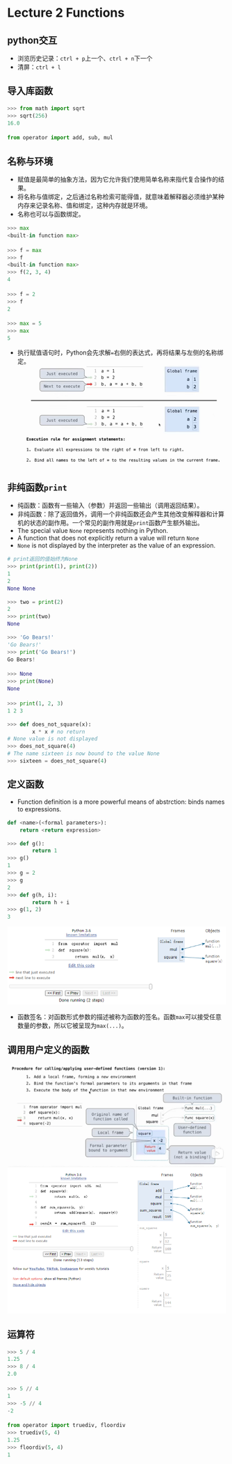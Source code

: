 # Lecture 2 Functions
## python交互
* 浏览历史记录：`ctrl + p`上一个、`ctrl + n`下一个
* 清屏：`ctrl + l`
## 导入库函数
```python
>>> from math import sqrt
>>> sqrt(256)
16.0

from operator import add, sub, mul
```
## 名称与环境
* 赋值是最简单的抽象方法，因为它允许我们使用简单名称来指代复合操作的结果。
* 将名称与值绑定，之后通过名称检索可能得值，就意味着解释器必须维护某种内存来记录名称、值和绑定，这种内存就是环境。
* 名称也可以与函数绑定。
```python
>>> max
<built-in function max>

>>> f = max
>>> f
<built-in function max>
>>> f(2, 3, 4)
4

>>> f = 2
>>> f
2

>>> max = 5
>>> max
5
```
* 执行赋值语句时，Python会先求解`=`右侧的表达式，再将结果与左侧的名称绑定。
![alt text](images/image-5.png)
## 非纯函数`print`
* 纯函数：函数有一些输入（参数）并返回一些输出（调用返回结果）。
* 非纯函数：除了返回值外，调用一个非纯函数还会产生其他改变解释器和计算机的状态的副作用。一个常见的副作用就是`print`函数产生额外输出。
* The special value `None` represents nothing in Python.
* A function that does not explicitly return a value will return `None`
* `None` is not displayed by the interpreter as the value of an expression.
```python
# print返回的值始终为None
>>> print(print(1), print(2))
1
2
None None
```
```python
>>> two = print(2)
2
>>> print(two)
None
```
```python
>>> 'Go Bears!'
'Go Bears!'
>>> print('Go Bears!')
Go Bears!

>>> None
>>> print(None)
None

>>> print(1, 2, 3)
1 2 3
```
```python
>>> def does_not_square(x):
        x * x # no return
# None value is not displayed
>>> does_not_square(4)
# The name sixteen is now bound to the value None
>>> sixteen = does_not_square(4)
```
## 定义函数
* Function definition is a more powerful means of abstrction: binds names to expressions.
```python
def <name>(<formal parameters>):
    return <return expression>
```
```python
>>> def g():
        return 1
>>> g()
1
>>> g = 2
>>> g
2
>>> def g(h, i):
        return h + i
>>> g(1, 2)
3
```
![alt text](images/image-2.png)
* 函数签名：对函数形式参数的描述被称为函数的签名。函数`max`可以接受任意数量的参数，所以它被呈现为`max(...)`。
## 调用用户定义的函数
![alt text](images/image-3.png)
![alt text](images/image-4.png)
## 运算符
```python
>>> 5 / 4
1.25
>>> 8 / 4
2.0

>>> 5 // 4
1
>>> -5 // 4
-2

from operator import truediv, floordiv
>>> truediv(5, 4)
1.25
>>> floordiv(5, 4)
1
```